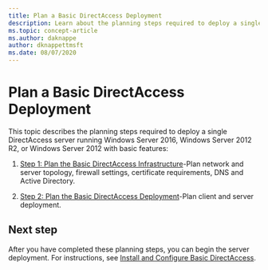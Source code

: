 ```yaml
---
title: Plan a Basic DirectAccess Deployment
description: Learn about the planning steps required to deploy a single DirectAccess server running  Windows Server 2016, Windows Server 2012 R2, or Windows Server 2012 with basic features.
ms.topic: concept-article
ms.author: daknappe
author: dknappettmsft
ms.date: 08/07/2020
---
```

# Plan a Basic DirectAccess Deployment

This topic describes the planning steps required to deploy a single DirectAccess server running  Windows Server 2016, Windows Server 2012 R2, or Windows Server 2012 with basic features:

1.  [Step 1: Plan the Basic DirectAccess Infrastructure](da-basic-plan-s1-infrastructure.md)-Plan network and server topology, firewall settings, certificate requirements, DNS and Active Directory.

2.  [Step 2: Plan the Basic DirectAccess Deployment](da-basic-plan-s2-deployment.md)-Plan client and server deployment.

## Next step
After you have completed these planning steps, you can begin the server deployment. For instructions, see [Install and Configure Basic DirectAccess](Install-and-Configure-Basic-DirectAccess.md).



